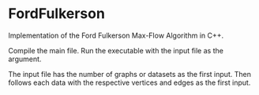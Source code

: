 # FordFulkerson
Implementation of the Ford Fulkerson Max-Flow Algorithm in C++.

Compile the main file. 
Run the executable with the input file as the argument.

The input file has the number of graphs or datasets as the first input.
Then follows each data with the respective vertices and edges as the first input.

